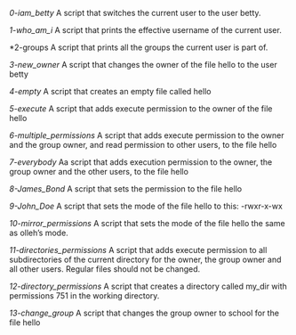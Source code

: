 *0-iam_betty*
A script that switches the current user to the user betty.

*1-who_am_i*
A script that prints the effective username of the current user.

*2-groups
A script that prints all the groups the current user is part of.

*3-new_owner*
A script that changes the owner of the file hello to the user betty

*4-empty*
A script that creates an empty file called hello

*5-execute*
A script that adds execute permission to the owner of the file hello

*6-multiple_permissions*
A script that adds execute permission to the owner and the group owner, and read permission to other users, to the file hello

*7-everybody*
Aa script that adds execution permission to the owner, the group owner and the other users, to the file hello

*8-James_Bond*
A script that sets the permission to the file hello

*9-John_Doe*
A script that sets the mode of the file hello to this: -rwxr-x-wx

*10-mirror_permissions*
A script that sets the mode of the file hello the same as olleh’s mode.

*11-directories_permissions*
A script that adds execute permission to all subdirectories of the current directory for the owner, the group owner and all other users. Regular files should not be changed.

*12-directory_permissions*
A script that creates a directory called my_dir with permissions 751 in the working directory.

*13-change_group*
A script that changes the group owner to school for the file hello